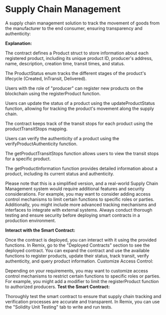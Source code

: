 # Supply Chain Management

A supply chain management solution to track the movement of goods from the manufacturer to the end consumer, ensuring transparency and authenticity:

__Explanation:__

The contract defines a Product struct to store information about each registered product, including its unique product ID, producer's address, name, description, creation time, transit times, and status.

The ProductStatus enum tracks the different stages of the product's lifecycle (Created, InTransit, Delivered).

Users with the role of "producer" can register new products on the blockchain using the registerProduct function.

Users can update the status of a product using the updateProductStatus function, allowing for tracking the product's movement along the supply chain.

The contract keeps track of the transit stops for each product using the productTransitStops mapping.

Users can verify the authenticity of a product using the verifyProductAuthenticity function.

The getProductTransitStops function allows users to view the transit stops for a specific product.

The getProductInformation function provides detailed information about a product, including its current status and authenticity.

Please note that this is a simplified version, and a real-world Supply Chain Management system would require additional features and security considerations. For example, you may want to consider adding access control mechanisms to limit certain functions to specific roles or parties. Additionally, you might include more advanced tracking mechanisms and interfaces to integrate with external systems. Always conduct thorough testing and ensure security before deploying smart contracts in a production environment.

__Interact with the Smart Contract:__

Once the contract is deployed, you can interact with it using the provided functions. In Remix, go to the "Deployed Contracts" section to see the deployed contract. You can expand the contract and use the available functions to register products, update their status, track transit, verify authenticity, and query product information.
Customize Access Control:

Depending on your requirements, you may want to customize access control mechanisms to restrict certain functions to specific roles or parties. For example, you might add a modifier to limit the registerProduct function to authorized producers.
__Test the Smart Contract:__

Thoroughly test the smart contract to ensure that supply chain tracking and verification processes are accurate and transparent. In Remix, you can use the "Solidity Unit Testing" tab to write and run tests. 
